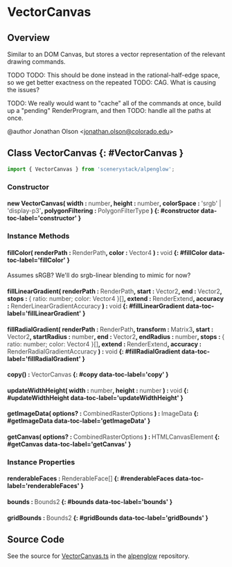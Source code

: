 # VectorCanvas

## Overview

Similar to an DOM Canvas, but stores a vector representation of the relevant drawing commands.

TODO TODO: This should be done instead in the rational-half-edge space, so we get better exactness on the repeated
TODO: CAG. What is causing the issues?

TODO: We really would want to "cache" all of the commands at once, build up a "pending" RenderProgram, and then
TODO: handle all the paths at once.

@author Jonathan Olson &lt;jonathan.olson@colorado.edu&gt;

## Class VectorCanvas {: #VectorCanvas }


```js
import { VectorCanvas } from 'scenerystack/alpenglow';
```
### Constructor

#### new VectorCanvas( width : <span style="font-weight: 400; opacity: 80%;">number</span>, height : <span style="font-weight: 400; opacity: 80%;">number</span>, colorSpace : <span style="font-weight: 400; opacity: 80%;">'srgb' | 'display-p3'</span>, polygonFiltering : <span style="font-weight: 400; opacity: 80%;">PolygonFilterType</span> ) {: #constructor data-toc-label='constructor' }

### Instance Methods

#### fillColor( renderPath : <span style="font-weight: 400; opacity: 80%;">RenderPath</span>, color : <span style="font-weight: 400; opacity: 80%;">Vector4</span> ) : <span style="font-weight: 400; opacity: 80%;">void</span> {: #fillColor data-toc-label='fillColor' }

Assumes sRGB? We'll do srgb-linear blending to mimic for now?

#### fillLinearGradient( renderPath : <span style="font-weight: 400; opacity: 80%;">RenderPath</span>, start : <span style="font-weight: 400; opacity: 80%;">Vector2</span>, end : <span style="font-weight: 400; opacity: 80%;">Vector2</span>, stops : <span style="font-weight: 400; opacity: 80%;">{ ratio: number; color: Vector4 }[]</span>, extend : <span style="font-weight: 400; opacity: 80%;">RenderExtend</span>, accuracy : <span style="font-weight: 400; opacity: 80%;">RenderLinearGradientAccuracy</span> ) : <span style="font-weight: 400; opacity: 80%;">void</span> {: #fillLinearGradient data-toc-label='fillLinearGradient' }

#### fillRadialGradient( renderPath : <span style="font-weight: 400; opacity: 80%;">RenderPath</span>, transform : <span style="font-weight: 400; opacity: 80%;">Matrix3</span>, start : <span style="font-weight: 400; opacity: 80%;">Vector2</span>, startRadius : <span style="font-weight: 400; opacity: 80%;">number</span>, end : <span style="font-weight: 400; opacity: 80%;">Vector2</span>, endRadius : <span style="font-weight: 400; opacity: 80%;">number</span>, stops : <span style="font-weight: 400; opacity: 80%;">{ ratio: number; color: Vector4 }[]</span>, extend : <span style="font-weight: 400; opacity: 80%;">RenderExtend</span>, accuracy : <span style="font-weight: 400; opacity: 80%;">RenderRadialGradientAccuracy</span> ) : <span style="font-weight: 400; opacity: 80%;">void</span> {: #fillRadialGradient data-toc-label='fillRadialGradient' }

#### copy() : <span style="font-weight: 400; opacity: 80%;">VectorCanvas</span> {: #copy data-toc-label='copy' }

#### updateWidthHeight( width : <span style="font-weight: 400; opacity: 80%;">number</span>, height : <span style="font-weight: 400; opacity: 80%;">number</span> ) : <span style="font-weight: 400; opacity: 80%;">void</span> {: #updateWidthHeight data-toc-label='updateWidthHeight' }

#### getImageData( options? : <span style="font-weight: 400; opacity: 80%;">CombinedRasterOptions</span> ) : <span style="font-weight: 400; opacity: 80%;">ImageData</span> {: #getImageData data-toc-label='getImageData' }

#### getCanvas( options? : <span style="font-weight: 400; opacity: 80%;">CombinedRasterOptions</span> ) : <span style="font-weight: 400; opacity: 80%;">HTMLCanvasElement</span> {: #getCanvas data-toc-label='getCanvas' }

### Instance Properties

#### renderableFaces : <span style="font-weight: 400; opacity: 80%;">RenderableFace[]</span> {: #renderableFaces data-toc-label='renderableFaces' }

#### bounds : <span style="font-weight: 400; opacity: 80%;">Bounds2</span> {: #bounds data-toc-label='bounds' }

#### gridBounds : <span style="font-weight: 400; opacity: 80%;">Bounds2</span> {: #gridBounds data-toc-label='gridBounds' }



## Source Code

See the source for [VectorCanvas.ts](https://github.com/phetsims/alpenglow/blob/main/js/raster/VectorCanvas.ts) in the [alpenglow](https://github.com/phetsims/alpenglow) repository.
